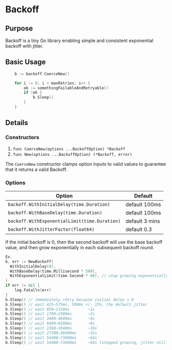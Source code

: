 # Backoff

## Purpose

Backoff is a tiny Go library enabling simple and consistent exponential backoff with jitter.

## Basic Usage

```go
    b := backoff.CoerceNew()

    for i := 0; i < maxRetries; i++ {
        ok := somethingFailableAndRetryable()
        if !ok {
            b.Sleep()
        }
    } 
```

## Details

### Constructors

1. `func CoerceNew(options ...BackoffOption) *Backoff`
2. `func New(options ...BackoffOption) (*Backoff, error)`

The `CoerceNew` constructor clamps option inputs to valid values to guarantee that it returns a valid Backoff.

### Options

| Option                                        | Default        |
| --------------------------------------------- | -------------- |
| `backoff.WithInitialDelay(time.Duration)`     | default 100ms  |
| `backoff.WithBaseDelay(time.Duration)`        | default 100ms  |
| `backoff.WithExponentialLimit(time.Duration)` | default 3 mins |
| `backoff.WithJitterFactor(float64)`           | default 0.3    |

If the initial backoff is 0, then the second backoff will use the base backoff value, and then grow exponentially in each subsequent backoff round.


```go
Ex.
b, err := NewBackoff(
  WithInitialDelay(0),
  WithBaseDelay(time.Millisecond * 500),
  WithExponentialLimit(time.Second * 60), // stop growing exponentially after 1 min
)
if err != nil {
    log.Fatalln(err)
}
b.Sleep() // immediately retry because initial delay = 0
b.Sleep() // wait 425~575ms, 500ms +/- 15%, the default jitter
b.Sleep() // wait 850~1150ms  		~1s
b.Sleep() // wait 1700~2300ms 		~2s
b.Sleep() // wait 3400-4600ms 		~4s
b.Sleep() // wait 6800~9200ms 		~8s
b.Sleep() // wait 1360~1840ms 		~16s
b.Sleep() // wait 27200~36800ms 	~32s
b.Sleep() // wait 54400~73600ms 	~64s
b.Sleep() // wait 54400~73600ms 	~64s (stopped growing, jitter still applied)
```